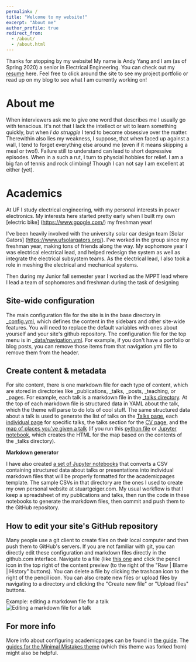 ```yaml
---
permalink: /
title: "Welcome to my website!"
excerpt: "About me"
author_profile: true
redirect_from: 
  - /about/
  - /about.html
---
```



 Thanks for stopping by my website! My name is Andy Yang and I am (as of Spring 2020) a senior in Electrical Engineering. You can check out my [resume](https://www.google.com/) here. Feel free to click around the site to see my project portfolio or read up on my blog to see what I am currently working on! 


About me
======
When interviewers ask me to give one word that describes me I usually go with tenacious. It's not that I lack the intellect or wit to learn something quickly, but when _I do struggle_ I tend to become obsessive over the matter. Therewithin also lies my weakness, I suppose, that when faced up against a wall, I tend to forget everything else around me (even if it means skipping a meal or two!). Failure still to understand can lead to short depressive episodes. When in a such a rut, I turn to physcial hobbies for relief. I am a big fan of tennis and rock climbing! Though I can not say I am excellent at either (yet). 


Academics
======
At UF I study electrical engineering, with my personal interests in power electronics. My interests here started pretty early when I built my own [electric bike] (https://www.google.com/) my freshman year! 

I've been heavily involved with the university solar car design team [Solar Gators] (https://www.ufsolargators.org/). I've worked in the group since my freshman year, making tons of friends along the way. My sophomore year I was electrical electrical lead, and helped redesign the system as well as integrate the electrical subsystem teams. As the electrical lead, I also took a role in meshing the electrical and mechanical systems.

Then during my Junior fall semester year I worked as the MPPT lead where I lead a team of sophomores and freshman during the task of designing 


Site-wide configuration
------
The main configuration file for the site is in the base directory in [_config.yml](https://github.com/academicpages/academicpages.github.io/blob/master/_config.yml), which defines the content in the sidebars and other site-wide features. You will need to replace the default variables with ones about yourself and your site's github repository. The configuration file for the top menu is in [_data/navigation.yml](https://github.com/academicpages/academicpages.github.io/blob/master/_data/navigation.yml). For example, if you don't have a portfolio or blog posts, you can remove those items from that navigation.yml file to remove them from the header. 

Create content & metadata
------
For site content, there is one markdown file for each type of content, which are stored in directories like _publications, _talks, _posts, _teaching, or _pages. For example, each talk is a markdown file in the [_talks directory](https://github.com/academicpages/academicpages.github.io/tree/master/_talks). At the top of each markdown file is structured data in YAML about the talk, which the theme will parse to do lots of cool stuff. The same structured data about a talk is used to generate the list of talks on the [Talks page](https://academicpages.github.io/talks), each [individual page](https://academicpages.github.io/talks/2012-03-01-talk-1) for specific talks, the talks section for the [CV page](https://academicpages.github.io/cv), and the [map of places you've given a talk](https://academicpages.github.io/talkmap.html) (if you run this [python file](https://github.com/academicpages/academicpages.github.io/blob/master/talkmap.py) or [Jupyter notebook](https://github.com/academicpages/academicpages.github.io/blob/master/talkmap.ipynb), which creates the HTML for the map based on the contents of the _talks directory).

**Markdown generator**

I have also created [a set of Jupyter notebooks](https://github.com/academicpages/academicpages.github.io/tree/master/markdown_generator
) that converts a CSV containing structured data about talks or presentations into individual markdown files that will be properly formatted for the academicpages template. The sample CSVs in that directory are the ones I used to create my own personal website at stuartgeiger.com. My usual workflow is that I keep a spreadsheet of my publications and talks, then run the code in these notebooks to generate the markdown files, then commit and push them to the GitHub repository.

How to edit your site's GitHub repository
------
Many people use a git client to create files on their local computer and then push them to GitHub's servers. If you are not familiar with git, you can directly edit these configuration and markdown files directly in the github.com interface. Navigate to a file (like [this one](https://github.com/academicpages/academicpages.github.io/blob/master/_talks/2012-03-01-talk-1.md) and click the pencil icon in the top right of the content preview (to the right of the "Raw | Blame | History" buttons). You can delete a file by clicking the trashcan icon to the right of the pencil icon. You can also create new files or upload files by navigating to a directory and clicking the "Create new file" or "Upload files" buttons. 

Example: editing a markdown file for a talk
![Editing a markdown file for a talk](/images/editing-talk.png)

For more info
------
More info about configuring academicpages can be found in [the guide](https://academicpages.github.io/markdown/). The [guides for the Minimal Mistakes theme](https://mmistakes.github.io/minimal-mistakes/docs/configuration/) (which this theme was forked from) might also be helpful.
